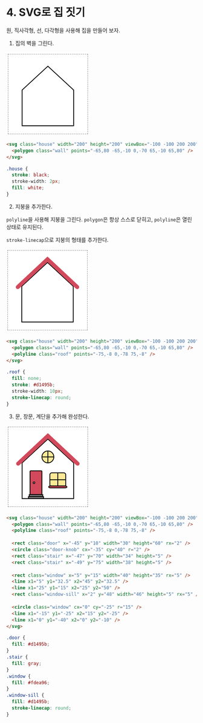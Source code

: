 # 4. SVG로 집 짓기

원, 직사각형, 선, 다각형을 사용해 집을 만들어 보자.

1. 집의 벽을 그린다.

![벽](./images/ex4-1.png)

```html
<svg class="house" width="200" height="200" viewBox="-100 -100 200 200">
  <polygon class="wall" points="-65,80 -65,-10 0,-70 65,-10 65,80" />
</svg>
```

```css
.house {
  stroke: black;
  stroke-width: 2px;
  fill: white;
}
```

2. 지붕을 추가한다.

`polyline`을 사용해 지붕을 그린다. `polygon`은 항상 스스로 닫히고, `polyline`은 열린 상태로 유지된다.

`stroke-linecap`으로 지붕의 형태를 추가한다.

![지붕](./images/ex4-2.png)

```html
<svg class="house" width="200" height="200" viewBox="-100 -100 200 200">
  <polygon class="wall" points="-65,80 -65,-10 0,-70 65,-10 65,80" />
  <polyline class="roof" points="-75,-8 0,-78 75,-8" />
</svg>
```

```css
.roof {
  fill: none;
  stroke: #d1495b;
  stroke-width: 10px;
  stroke-linecap: round;
}
```

3. 문, 창문, 계단을 추가해 완성한다.

![집](./images/ex4-3.png)

```html
<svg class="house" width="200" height="200" viewBox="-100 -100 200 200">
  <polygon class="wall" points="-65,80 -65,-10 0,-70 65,-10 65,80" />
  <polyline class="roof" points="-75,-8 0,-78 75,-8" />

  <rect class="door" x="-45" y="10" width="30" height="60" rx="2" />
  <circle class="door-knob" cx="-35" cy="40" r="2" />
  <rect class="stair" x="-47" y="70" width="34" height="5" />
  <rect class="stair" x="-49" y="75" width="38" height="5" />

  <rect class="window" x="5" y="15" width="40" height="35" rx="5" />
  <line x1="5" y1="32.5" x2="45" y2="32.5" />
  <line x1="25" y1="15" x2="25" y2="50" />
  <rect class="window-sill" x="2" y="48" width="46" height="5" rx="5" />

  <circle class="window" cx="0" cy="-25" r="15" />
  <line x1="-15" y1="-25" x2="15" y2="-25" />
  <line x1="0" y1="-40" x2="0" y2="-10" />
</svg>
```

```css
.door {
  fill: #d1495b;
}
.stair {
  fill: gray;
}
.window {
  fill: #fdea96;
}
.window-sill {
  fill: #d1495b;
  stroke-linecap: round;
}
```
